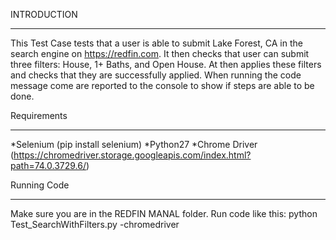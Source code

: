 INTRODUCTION
________________


This Test Case tests that a user is able to submit Lake Forest, CA in the search engine on https://redfin.com. It then checks that user can submit three filters: House, 1+ Baths, and Open House. At then applies these filters and checks that they are successfully applied. When running the code message come are reported to the console to show if steps are able to be done. 

Requirements
________________


*Selenium (pip install selenium)
*Python27
*Chrome Driver (https://chromedriver.storage.googleapis.com/index.html?path=74.0.3729.6/)

Running Code
______________


Make sure you are in the REDFIN MANAL folder. Run code like this:
python Test_SearchWithFilters.py -chromedriver <path to chrom driver>


